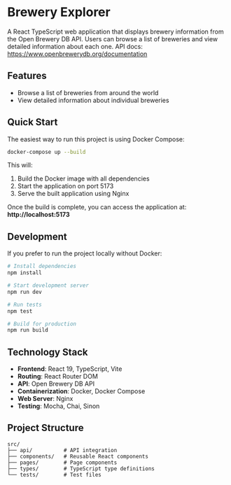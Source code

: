 # Brewery Explorer

A React TypeScript web application that displays brewery information from the Open Brewery DB API. Users can browse a list of breweries and view detailed information about each one.
API docs: https://www.openbrewerydb.org/documentation

## Features

- Browse a list of breweries from around the world
- View detailed information about individual breweries

## Quick Start

The easiest way to run this project is using Docker Compose:

```bash
docker-compose up --build
```

This will:

1. Build the Docker image with all dependencies
2. Start the application on port 5173
3. Serve the built application using Nginx

Once the build is complete, you can access the application at:
**http://localhost:5173**

## Development

If you prefer to run the project locally without Docker:

```bash
# Install dependencies
npm install

# Start development server
npm run dev

# Run tests
npm test

# Build for production
npm run build
```

## Technology Stack

- **Frontend**: React 19, TypeScript, Vite
- **Routing**: React Router DOM
- **API**: Open Brewery DB API
- **Containerization**: Docker, Docker Compose
- **Web Server**: Nginx
- **Testing**: Mocha, Chai, Sinon

## Project Structure

```
src/
├── api/          # API integration
├── components/   # Reusable React components
├── pages/        # Page components
├── types/        # TypeScript type definitions
└── tests/        # Test files
```
